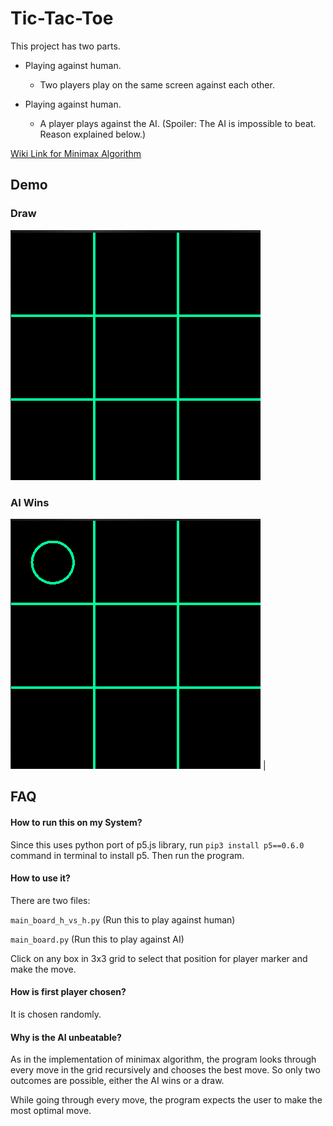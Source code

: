 # Tic-Tac-Toe
This project has two parts.

- Playing against human.
  
  - Two players play on the same screen against each other.
  
- Playing against human.
  
  - A player plays against the AI. (Spoiler: The AI is impossible to beat. Reason explained below.)

[Wiki Link for Minimax Algorithm](https://en.wikipedia.org/wiki/Minimax)

## Demo

### Draw
![](t2.gif)

### AI Wins
![](t1.gif)  |


## FAQ

#### How to run this on my System?
Since this uses python port of p5.js library, run `pip3 install p5==0.6.0` command in terminal to install p5.
Then run the program.

#### How to use it?
There are two files:

`main_board_h_vs_h.py` (Run this to play against human)

`main_board.py` (Run this to play against AI)

Click on any box in 3x3 grid to select that position for player marker and make the move.

#### How is first player chosen?
It is chosen randomly.

#### Why is the AI unbeatable?

As in the implementation of minimax algorithm, the program looks through every move in the grid recursively and chooses the best move. So only two outcomes are possible, either the AI wins or a draw.

While going through every move, the program expects the user to make the most optimal move.
